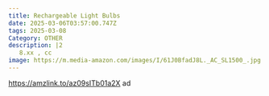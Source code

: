 ```yaml
---
title: Rechargeable Light Bulbs
date: 2025-03-06T03:57:00.747Z
tags: 2025-03-08
Category: OTHER
description: |2
   8.xx , cc
image: https://m.media-amazon.com/images/I/61J0BfadJ8L._AC_SL1500_.jpg
---
```

https://amzlink.to/az09sITb01a2X   ad